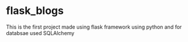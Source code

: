 # flask_blogs
This is the first project made using flask framework using python and for databsae used SQLAlchemy
